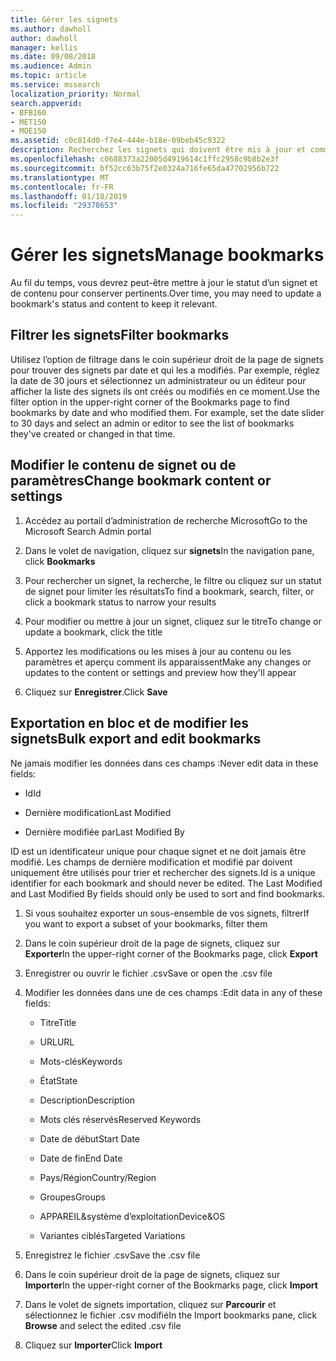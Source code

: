 ```yaml
---
title: Gérer les signets
ms.author: dawholl
author: dawholl
manager: kellis
ms.date: 09/08/2018
ms.audience: Admin
ms.topic: article
ms.service: mssearch
localization_priority: Normal
search.appverid:
- BFB160
- MET150
- MOE150
ms.assetid: c0c814d0-f7e4-444e-b18e-09beb45c9322
description: Recherchez les signets qui doivent être mis à jour et comment en bloc de résultats de signet modifier pour Microsoft Search
ms.openlocfilehash: c0688373a22005d4919614c1ffc2958c9b8b2e3f
ms.sourcegitcommit: bf52cc63b75f2e0324a716fe65da47702956b722
ms.translationtype: MT
ms.contentlocale: fr-FR
ms.lasthandoff: 01/18/2019
ms.locfileid: "29378653"
---
```

# <a name="manage-bookmarks"></a><span data-ttu-id="60831-103">Gérer les signets</span><span class="sxs-lookup"><span data-stu-id="60831-103">Manage bookmarks</span></span>

<span data-ttu-id="60831-104">Au fil du temps, vous devrez peut-être mettre à jour le statut d’un signet et de contenu pour conserver pertinents.</span><span class="sxs-lookup"><span data-stu-id="60831-104">Over time, you may need to update a bookmark's status and content to keep it relevant.</span></span> 
  
## <a name="filter-bookmarks"></a><span data-ttu-id="60831-105">Filtrer les signets</span><span class="sxs-lookup"><span data-stu-id="60831-105">Filter bookmarks</span></span>

<span data-ttu-id="60831-p101">Utilisez l’option de filtrage dans le coin supérieur droit de la page de signets pour trouver des signets par date et qui les a modifiés. Par exemple, réglez la date de 30 jours et sélectionnez un administrateur ou un éditeur pour afficher la liste des signets ils ont créés ou modifiés en ce moment.</span><span class="sxs-lookup"><span data-stu-id="60831-p101">Use the filter option in the upper-right corner of the Bookmarks page to find bookmarks by date and who modified them. For example, set the date slider to 30 days and select an admin or editor to see the list of bookmarks they've created or changed in that time.</span></span>
  
## <a name="change-bookmark-content-or-settings"></a><span data-ttu-id="60831-108">Modifier le contenu de signet ou de paramètres</span><span class="sxs-lookup"><span data-stu-id="60831-108">Change bookmark content or settings</span></span>

1. <span data-ttu-id="60831-109">Accédez au portail d’administration de recherche Microsoft</span><span class="sxs-lookup"><span data-stu-id="60831-109">Go to the Microsoft Search Admin portal</span></span>
    
2. <span data-ttu-id="60831-110">Dans le volet de navigation, cliquez sur **signets**</span><span class="sxs-lookup"><span data-stu-id="60831-110">In the navigation pane, click **Bookmarks**</span></span>
    
3. <span data-ttu-id="60831-111">Pour rechercher un signet, la recherche, le filtre ou cliquez sur un statut de signet pour limiter les résultats</span><span class="sxs-lookup"><span data-stu-id="60831-111">To find a bookmark, search, filter, or click a bookmark status to narrow your results</span></span>
    
4. <span data-ttu-id="60831-112">Pour modifier ou mettre à jour un signet, cliquez sur le titre</span><span class="sxs-lookup"><span data-stu-id="60831-112">To change or update a bookmark, click the title</span></span>
    
5. <span data-ttu-id="60831-113">Apportez les modifications ou les mises à jour au contenu ou les paramètres et aperçu comment ils apparaissent</span><span class="sxs-lookup"><span data-stu-id="60831-113">Make any changes or updates to the content or settings and preview how they'll appear</span></span> 
    
6. <span data-ttu-id="60831-114">Cliquez sur **Enregistrer**.</span><span class="sxs-lookup"><span data-stu-id="60831-114">Click **Save**</span></span>
    
## <a name="bulk-export-and-edit-bookmarks"></a><span data-ttu-id="60831-115">Exportation en bloc et de modifier les signets</span><span class="sxs-lookup"><span data-stu-id="60831-115">Bulk export and edit bookmarks</span></span>

<span data-ttu-id="60831-116">Ne jamais modifier les données dans ces champs :</span><span class="sxs-lookup"><span data-stu-id="60831-116">Never edit data in these fields:</span></span>
  
- <span data-ttu-id="60831-117">Id</span><span class="sxs-lookup"><span data-stu-id="60831-117">Id</span></span>
    
- <span data-ttu-id="60831-118">Dernière modification</span><span class="sxs-lookup"><span data-stu-id="60831-118">Last Modified</span></span>
    
- <span data-ttu-id="60831-119">Dernière modifiée par</span><span class="sxs-lookup"><span data-stu-id="60831-119">Last Modified By</span></span>
    
<span data-ttu-id="60831-p102">ID est un identificateur unique pour chaque signet et ne doit jamais être modifié. Les champs de dernière modification et modifié par doivent uniquement être utilisés pour trier et rechercher des signets.</span><span class="sxs-lookup"><span data-stu-id="60831-p102">Id is a unique identifier for each bookmark and should never be edited. The Last Modified and Last Modified By fields should only be used to sort and find bookmarks.</span></span>
  
1. <span data-ttu-id="60831-122">Si vous souhaitez exporter un sous-ensemble de vos signets, filtrer</span><span class="sxs-lookup"><span data-stu-id="60831-122">If you want to export a subset of your bookmarks, filter them</span></span>
    
2. <span data-ttu-id="60831-123">Dans le coin supérieur droit de la page de signets, cliquez sur **Exporter**</span><span class="sxs-lookup"><span data-stu-id="60831-123">In the upper-right corner of the Bookmarks page, click **Export**</span></span>
    
3. <span data-ttu-id="60831-124">Enregistrer ou ouvrir le fichier .csv</span><span class="sxs-lookup"><span data-stu-id="60831-124">Save or open the .csv file</span></span>
    
4. <span data-ttu-id="60831-125">Modifier les données dans une de ces champs :</span><span class="sxs-lookup"><span data-stu-id="60831-125">Edit data in any of these fields:</span></span>
   - <span data-ttu-id="60831-126">Titre</span><span class="sxs-lookup"><span data-stu-id="60831-126">Title</span></span>
    
   - <span data-ttu-id="60831-127">URL</span><span class="sxs-lookup"><span data-stu-id="60831-127">URL</span></span>
    
   - <span data-ttu-id="60831-128">Mots-clés</span><span class="sxs-lookup"><span data-stu-id="60831-128">Keywords</span></span>
    
   - <span data-ttu-id="60831-129">État</span><span class="sxs-lookup"><span data-stu-id="60831-129">State</span></span>
    
   - <span data-ttu-id="60831-130">Description</span><span class="sxs-lookup"><span data-stu-id="60831-130">Description</span></span>
    
   - <span data-ttu-id="60831-131">Mots clés réservés</span><span class="sxs-lookup"><span data-stu-id="60831-131">Reserved Keywords</span></span>
    
   - <span data-ttu-id="60831-132">Date de début</span><span class="sxs-lookup"><span data-stu-id="60831-132">Start Date</span></span>
    
   - <span data-ttu-id="60831-133">Date de fin</span><span class="sxs-lookup"><span data-stu-id="60831-133">End Date</span></span>
    
   - <span data-ttu-id="60831-134">Pays/Région</span><span class="sxs-lookup"><span data-stu-id="60831-134">Country/Region</span></span>
    
   - <span data-ttu-id="60831-135">Groupes</span><span class="sxs-lookup"><span data-stu-id="60831-135">Groups</span></span>
    
   - <span data-ttu-id="60831-136">APPAREIL&amp;système d’exploitation</span><span class="sxs-lookup"><span data-stu-id="60831-136">Device&amp;OS</span></span>
    
   - <span data-ttu-id="60831-137">Variantes ciblés</span><span class="sxs-lookup"><span data-stu-id="60831-137">Targeted Variations</span></span>
    
5. <span data-ttu-id="60831-138">Enregistrez le fichier .csv</span><span class="sxs-lookup"><span data-stu-id="60831-138">Save the .csv file</span></span>
    
6. <span data-ttu-id="60831-139">Dans le coin supérieur droit de la page de signets, cliquez sur **Importer**</span><span class="sxs-lookup"><span data-stu-id="60831-139">In the upper-right corner of the Bookmarks page, click **Import**</span></span>
    
7. <span data-ttu-id="60831-140">Dans le volet de signets importation, cliquez sur **Parcourir** et sélectionnez le fichier .csv modifié</span><span class="sxs-lookup"><span data-stu-id="60831-140">In the Import bookmarks pane, click **Browse** and select the edited .csv file</span></span> 
    
8. <span data-ttu-id="60831-141">Cliquez sur **Importer**</span><span class="sxs-lookup"><span data-stu-id="60831-141">Click **Import**</span></span>